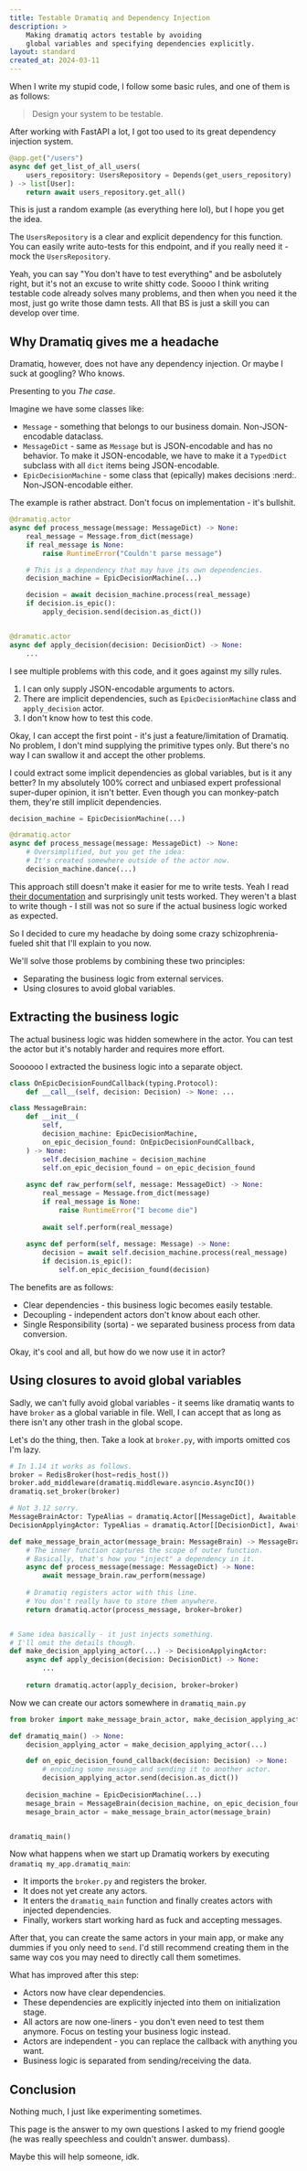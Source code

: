 ```yaml
---
title: Testable Dramatiq and Dependency Injection
description: >
    Making dramatiq actors testable by avoiding
    global variables and specifying dependencies explicitly.
layout: standard
created_at: 2024-03-11
---
```


When I write my stupid code, I follow some basic rules, and one of them is as follows:

> Design your system to be testable.

After working with FastAPI a lot, I got too used to its great dependency injection system.

```python
@app.get("/users")
async def get_list_of_all_users(
    users_repository: UsersRepository = Depends(get_users_repository)
) -> list[User]:
    return await users_repository.get_all()
```

This is just a random example (as everything here lol), but I hope you get the idea.

The `UsersRepository` is a clear and explicit dependency for this function.
You can easily write auto-tests for this endpoint, and
if you really need it - mock the `UsersRepository`.

Yeah, you can say "You don't have to test everything" and be asbolutely right,
but it's not an excuse to write shitty code.
Soooo I think writing testable code already solves many problems,
and then when you need it the most, just go write those damn tests.
All that BS is just a skill you can develop over time.

## Why Dramatiq gives me a headache

Dramatiq, however, does not have any dependency injection.
Or maybe I suck at googling? Who knows.

Presenting to you _The case_.

Imagine we have some classes like:

- `Message` - something that belongs to our business domain. Non-JSON-encodable dataclass.
- `MessageDict` - same as `Message` but is JSON-encodable and has no behavior.
  To make it JSON-encodable, we have to make it a `TypedDict` subclass with
  all `dict` items being JSON-encodable.
- `EpicDecisionMachine` - some class that (epically) makes decisions :nerd:.
  Non-JSON-encodable either.

The example is rather abstract. Don't focus on implementation - it's bullshit.

```python
@dramatiq.actor
async def process_message(message: MessageDict) -> None:
    real_message = Message.from_dict(message)
    if real_message is None:
        raise RuntimeError("Couldn't parse message")

    # This is a dependency that may have its own dependencies.
    decision_machine = EpicDecisionMachine(...)

    decision = await decision_machine.process(real_message)
    if decision.is_epic():
        apply_decision.send(decision.as_dict())


@dramatic.actor
async def apply_decision(decision: DecisionDict) -> None:
    ...
```

I see multiple problems with this code, and it goes against my silly rules.

1. I can only supply JSON-encodable arguments to actors.
2. There are implicit dependencies, such as `EpicDecisionMachine` class and `apply_decision` actor.
3. I don't know how to test this code.

Okay, I can accept the first point - it's just a feature/limitation of Dramatiq.
No problem, I don't mind supplying the primitive types only.
But there's no way I can swallow it and accept the other problems.

I could extract some implicit dependencies as global variables, but is it any better?
In my absolutely 100% correct and unbiased expert professional super-duper opinion, it isn't better.
Even though you can monkey-patch them, they're still implicit dependencies.

```python
decision_machine = EpicDecisionMachine(...)

@dramatiq.actor
async def process_message(message: MessageDict) -> None:
    # Oversimplified, but you get the idea:
    # It's created somewhere outside of the actor now.
    decision_machine.dance(...)
```

This approach still doesn't make it easier for me to write tests.
Yeah I read [their documentation](https://dramatiq.io/guide.html#unit-testing) and
surprisingly unit tests worked.
They weren't a blast to write though - I still was not so sure
if the actual business logic worked as expected.

So I decided to cure my headache by doing some crazy
schizophrenia-fueled shit that I'll explain to you now.

We'll solve those problems by combining these two principles:

- Separating the business logic from external services.
- Using closures to avoid global variables.

## Extracting the business logic

The actual business logic was hidden somewhere in the actor.
You can test the actor but it's notably harder and requires more effort.

Soooooo I extracted the business logic into a separate object.

```python
class OnEpicDecisionFoundCallback(typing.Protocol):
    def __call__(self, decision: Decision) -> None: ...

class MessageBrain:
    def __init__(
        self,
        decision_machine: EpicDecisionMachine,
        on_epic_decision_found: OnEpicDecisionFoundCallback,
    ) -> None:
        self.decision_machine = decision_machine
        self.on_epic_decision_found = on_epic_decision_found
    
    async def raw_perform(self, message: MessageDict) -> None:
        real_message = Message.from_dict(message)
        if real_message is None:
            raise RuntimeError("I become die")
    
        await self.perform(real_message)
    
    async def perform(self, message: Message) -> None:
        decision = await self.decision_machine.process(real_message)
        if decision.is_epic():
            self.on_epic_decision_found(decision)
```

The benefits are as follows:

- Clear dependencies - this business logic becomes easily testable.
- Decoupling - independent actors don't know about each other.
- Single Responsibility (sorta) - we separated business process from data conversion.

Okay, it's cool and all, but how do we now use it in actor?

## Using closures to avoid global variables

Sadly, we can't fully avoid global variables - it seems like
dramatiq wants to have `broker` as a global variable in file.
Well, I can accept that as long as there isn't any other trash in the global scope.

Let's do the thing, then. Take a look at `broker.py`, with imports omitted cos I'm lazy.

```python
# In 1.14 it works as follows.
broker = RedisBroker(host=redis_host())
broker.add_middleware(dramatiq.middleware.asyncio.AsyncIO())
dramatiq.set_broker(broker)

# Not 3.12 sorry.
MessageBrainActor: TypeAlias = dramatiq.Actor[[MessageDict], Awaitable[None]]
DecisionApplyingActor: TypeAlias = dramatiq.Actor[[DecisionDict], Awaitable[None]]

def make_message_brain_actor(message_brain: MessageBrain) -> MessageBrainActor:
    # The inner function captures the scope of outer function.
    # Basically, that's how you "inject" a dependency in it.
    async def process_message(message: MessageDict) -> None:
        await message_brain.raw_perform(message)
    
    # Dramatiq registers actor with this line.
    # You don't really have to store them anywhere.
    return dramatiq.actor(process_message, broker=broker)


# Same idea basically - it just injects something.
# I'll omit the details though.
def make_decision_applying_actor(...) -> DecisionApplyingActor:
    async def apply_decision(decision: DecisionDict) -> None:
        ...
    
    return dramatiq.actor(apply_decision, broker=broker)
```

Now we can create our actors somewhere in `dramatiq_main.py`

```python
from broker import make_message_brain_actor, make_decision_applying_actor

def dramatiq_main() -> None:
    decision_applying_actor = make_decision_applying_actor(...)

    def on_epic_decision_found_callback(decision: Decision) -> None:
        # encoding some message and sending it to another actor. 
        decision_applying_actor.send(decision.as_dict())
    
    decision_machine = EpicDecisionMachine(...)
    mesage_brain = MessageBrain(decision_machine, on_epic_decision_found_callback)
    mesage_brain_actor = make_message_brain_actor(message_brain)


dramatiq_main()
```

Now what happens when we start up Dramatiq workers by executing `dramatiq my_app.dramatiq_main`:

- It imports the `broker.py` and registers the broker.
- It does not yet create any actors.
- It enters the `dramatiq_main` function and finally creates actors with injected dependencies.
- Finally, workers start working hard as fuck and accepting messages.

After that, you can create the same actors in your main app,
or make any dummies if you only need to `send`.
I'd still recommend creating them in the same way
cos you may need to directly call them sometimes.

What has improved after this step:

- Actors now have clear dependencies.
- These dependencies are explicitly injected into them on initialization stage.
- All actors are now one-liners - you don't even need to test them anymore.
  Focus on testing your business logic instead.
- Actors are independent - you can replace the callback with anything you want.
- Business logic is separated from sending/receiving the data.

## Conclusion

Nothing much, I just like experimenting sometimes.

This page is the answer to my own questions I asked to my friend google
(he was really speechless and couldn't answer. dumbass).

Maybe this will help someone, idk.
